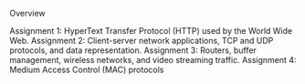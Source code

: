 Overview

Assignment 1: HyperText Transfer Protocol (HTTP) used by the World Wide Web. 
Assignment 2: Client-server network applications, TCP and UDP protocols, and data representation.
Assignment 3: Routers, buffer management, wireless networks, and video streaming traffic.
Assignment 4: Medium Access Control (MAC) protocols
